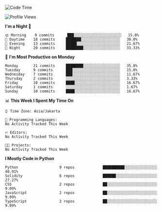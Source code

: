 <!--START_SECTION:waka-->
![Code Time](http://img.shields.io/badge/Code%20Time-1%2C310%20hrs%2036%20mins-blue)

![Profile Views](http://img.shields.io/badge/Profile%20Views-1-blue)

**I'm a Night 🦉** 

```text
🌞 Morning    9 commits      ███░░░░░░░░░░░░░░░░░░░░░░   15.0% 
🌆 Daytime    18 commits     ███████░░░░░░░░░░░░░░░░░░   30.0% 
🌃 Evening    13 commits     █████░░░░░░░░░░░░░░░░░░░░   21.67% 
🌙 Night      20 commits     ████████░░░░░░░░░░░░░░░░░   33.33%

```
📅 **I'm Most Productive on Monday** 

```text
Monday       21 commits     ████████░░░░░░░░░░░░░░░░░   35.0% 
Tuesday      9 commits      ███░░░░░░░░░░░░░░░░░░░░░░   15.0% 
Wednesday    7 commits      ███░░░░░░░░░░░░░░░░░░░░░░   11.67% 
Thursday     2 commits      ░░░░░░░░░░░░░░░░░░░░░░░░░   3.33% 
Friday       10 commits     ████░░░░░░░░░░░░░░░░░░░░░   16.67% 
Saturday     1 commits      ░░░░░░░░░░░░░░░░░░░░░░░░░   1.67% 
Sunday       10 commits     ████░░░░░░░░░░░░░░░░░░░░░   16.67%

```


📊 **This Week I Spent My Time On** 

```text
⌚︎ Time Zone: Asia/Jakarta

💬 Programming Languages: 
No Activity Tracked This Week

🔥 Editors: 
No Activity Tracked This Week

🐱‍💻 Projects: 
No Activity Tracked This Week

```

**I Mostly Code in Python** 

```text
Python                   9 repos             ██████████░░░░░░░░░░░░░░░   40.91% 
Solidity                 6 repos             ██████░░░░░░░░░░░░░░░░░░░   27.27% 
CSS                      2 repos             ██░░░░░░░░░░░░░░░░░░░░░░░   9.09% 
JavaScript               2 repos             ██░░░░░░░░░░░░░░░░░░░░░░░   9.09% 
TypeScript               2 repos             ██░░░░░░░░░░░░░░░░░░░░░░░   9.09%

```



<!--END_SECTION:waka-->
